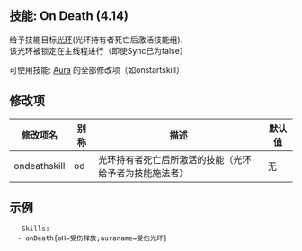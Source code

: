 技能: On Death (4.14)
--------------------------

给予技能目标[光环](技能/列表/Aura)(光环持有者死亡后激活技能组).  
该光环被锁定在主线程进行（即使Sync已为false）

可使用技能: [Aura](/技能/列表/aura) 的全部修改项（如onstartskill）

修改项
----------

| 修改项名 | 别称    | 描述                                                                                                    | 默认值 |
|-----------|------------|----------------------------------------------------------------------------------------------------------------|---------------|
| ondeathskill | od | 光环持有者死亡后所激活的技能（光环给予者为技能施法者） | 无 |

示例
--------

       Skills:
      - onDeath{oH=受伤释放;auraname=受伤光环}
